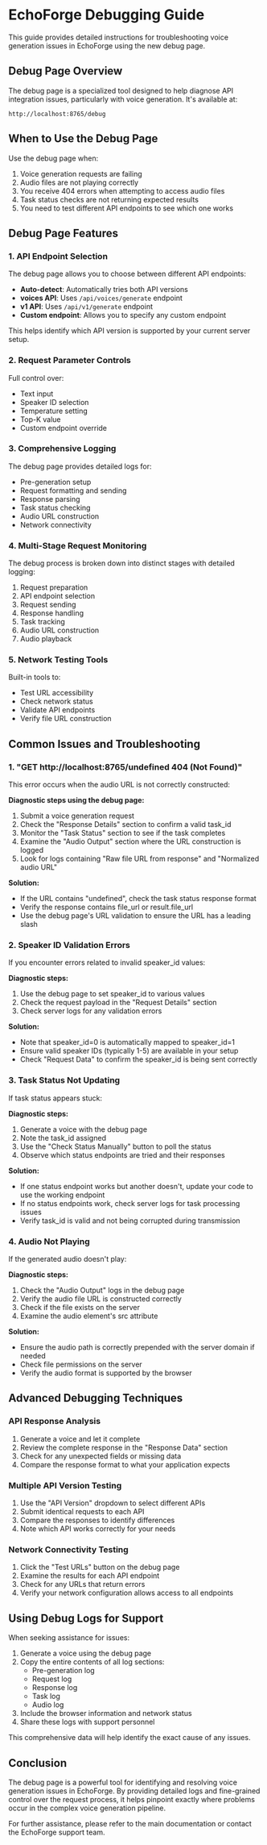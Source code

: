 # EchoForge Debugging Guide

This guide provides detailed instructions for troubleshooting voice generation issues in EchoForge using the new debug page.

## Debug Page Overview

The debug page is a specialized tool designed to help diagnose API integration issues, particularly with voice generation. It's available at:

```
http://localhost:8765/debug
```

## When to Use the Debug Page

Use the debug page when:

1. Voice generation requests are failing
2. Audio files are not playing correctly
3. You receive 404 errors when attempting to access audio files
4. Task status checks are not returning expected results
5. You need to test different API endpoints to see which one works

## Debug Page Features

### 1. API Endpoint Selection

The debug page allows you to choose between different API endpoints:

- **Auto-detect**: Automatically tries both API versions
- **voices API**: Uses `/api/voices/generate` endpoint
- **v1 API**: Uses `/api/v1/generate` endpoint
- **Custom endpoint**: Allows you to specify any custom endpoint

This helps identify which API version is supported by your current server setup.

### 2. Request Parameter Controls

Full control over:
- Text input
- Speaker ID selection
- Temperature setting
- Top-K value
- Custom endpoint override

### 3. Comprehensive Logging

The debug page provides detailed logs for:
- Pre-generation setup
- Request formatting and sending
- Response parsing
- Task status checking
- Audio URL construction
- Network connectivity

### 4. Multi-Stage Request Monitoring

The debug process is broken down into distinct stages with detailed logging:
1. Request preparation
2. API endpoint selection
3. Request sending
4. Response handling
5. Task tracking
6. Audio URL construction
7. Audio playback

### 5. Network Testing Tools

Built-in tools to:
- Test URL accessibility
- Check network status
- Validate API endpoints
- Verify file URL construction

## Common Issues and Troubleshooting

### 1. "GET http://localhost:8765/undefined 404 (Not Found)"

This error occurs when the audio URL is not correctly constructed:

**Diagnostic steps using the debug page:**
1. Submit a voice generation request
2. Check the "Response Details" section to confirm a valid task_id
3. Monitor the "Task Status" section to see if the task completes
4. Examine the "Audio Output" section where the URL construction is logged
5. Look for logs containing "Raw file URL from response" and "Normalized audio URL"

**Solution:**
- If the URL contains "undefined", check the task status response format
- Verify the response contains file_url or result.file_url
- Use the debug page's URL validation to ensure the URL has a leading slash

### 2. Speaker ID Validation Errors

If you encounter errors related to invalid speaker_id values:

**Diagnostic steps:**
1. Use the debug page to set speaker_id to various values
2. Check the request payload in the "Request Details" section
3. Check server logs for any validation errors

**Solution:**
- Note that speaker_id=0 is automatically mapped to speaker_id=1
- Ensure valid speaker IDs (typically 1-5) are available in your setup
- Check "Request Data" to confirm the speaker_id is being sent correctly

### 3. Task Status Not Updating

If task status appears stuck:

**Diagnostic steps:**
1. Generate a voice with the debug page
2. Note the task_id assigned
3. Use the "Check Status Manually" button to poll the status
4. Observe which status endpoints are tried and their responses

**Solution:**
- If one status endpoint works but another doesn't, update your code to use the working endpoint
- If no status endpoints work, check server logs for task processing issues
- Verify task_id is valid and not being corrupted during transmission

### 4. Audio Not Playing

If the generated audio doesn't play:

**Diagnostic steps:**
1. Check the "Audio Output" logs in the debug page
2. Verify the audio file URL is constructed correctly
3. Check if the file exists on the server
4. Examine the audio element's src attribute

**Solution:**
- Ensure the audio path is correctly prepended with the server domain if needed
- Check file permissions on the server
- Verify the audio format is supported by the browser

## Advanced Debugging Techniques

### API Response Analysis

1. Generate a voice and let it complete
2. Review the complete response in the "Response Data" section
3. Check for any unexpected fields or missing data
4. Compare the response format to what your application expects

### Multiple API Version Testing

1. Use the "API Version" dropdown to select different APIs
2. Submit identical requests to each API
3. Compare the responses to identify differences
4. Note which API works correctly for your needs

### Network Connectivity Testing

1. Click the "Test URLs" button on the debug page
2. Examine the results for each API endpoint
3. Check for any URLs that return errors
4. Verify your network configuration allows access to all endpoints

## Using Debug Logs for Support

When seeking assistance for issues:

1. Generate a voice using the debug page
2. Copy the entire contents of all log sections:
   - Pre-generation log
   - Request log
   - Response log
   - Task log
   - Audio log
3. Include the browser information and network status
4. Share these logs with support personnel

This comprehensive data will help identify the exact cause of any issues.

## Conclusion

The debug page is a powerful tool for identifying and resolving voice generation issues in EchoForge. By providing detailed logs and fine-grained control over the request process, it helps pinpoint exactly where problems occur in the complex voice generation pipeline.

For further assistance, please refer to the main documentation or contact the EchoForge support team. 